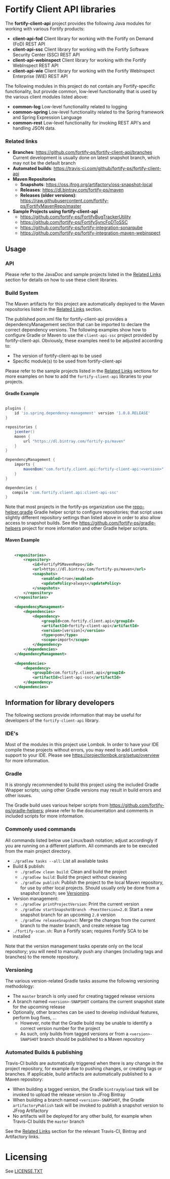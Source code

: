 # Fortify Client API libraries

The **fortify-client-api** project provides the following Java modules for working with various Fortify products:

* **client-api-fod** Client library for working with the Fortify on Demand (FoD) REST API
* **client-api-ssc** Client library for working with the Fortify Software Security Center (SSC) REST API
* **client-api-webinspect** Client library for working with the Fortify WebInspect REST API
* **client-api-wie** Client library for working with the Fortify WebInspect Enterprise (WIE) REST API

The following modules in this project do not contain any Fortify-specific functionality,
but provide common, low-level functionality that is used by the various client modules
listed above:

* **common-log** Low-level functionality related to logging
* **common-spring** Low-level functionality related to the Spring framework and Spring Expression Language
* **common-rest** Low-level functionality for invoking REST API's and handling JSON data.

### Related links

* **Branches**: https://github.com/fortify-ps/fortify-client-api/branches  
  Current development is usually done on latest snapshot branch, which may not be the default branch
* **Automated builds**: https://travis-ci.com/github/fortify-ps/fortify-client-api
* **Maven Repositories**
  * **Snapshots**: https://oss.jfrog.org/artifactory/oss-snapshot-local
  * **Releases**: https://dl.bintray.com/fortify-ps/maven
  * **Releases (older versions)**: https://raw.githubusercontent.com/fortify-ps/FortifyMavenRepo/master
* **Sample Projects using fortify-client-api**
  * https://github.com/fortify-ps/FortifyBugTrackerUtility
  * https://github.com/fortify-ps/FortifySyncFoDToSSC
  * https://github.com/fortify-ps/fortify-integration-sonarqube
  * https://github.com/fortify-ps/fortify-integration-maven-webinspect 


## Usage

### API
Please refer to the JavaDoc and sample projects listed in the [Related Links](#related-links) section
for details on how to use these client libraries.

### Build System
The Maven artifacts for this project are automatically deployed to
the Maven repositories listed in the [Related Links](#related-links) section.

The published pom.xml file for fortify-client-api provides a dependencyManagement 
section that can be imported to declare the correct dependency versions. The 
following examples show how to configure Gradle or Maven to use the `client-api-ssc` 
project provided by fortify-client-api. Obviously, these examples need to be adjusted 
according to:

* The version of fortify-client-api to be used
* Specific module(s) to be used from fortify-client-api 
 
Please refer to the sample projects listed in the [Related Links](#related-links) sections
for more examples on how to add the `fortify-client-api` libraries to your projects.

#### Gradle Example

```gradle

plugins {
    id 'io.spring.dependency-management' version '1.0.8.RELEASE'
}

repositories {
    jcenter()
    maven {
        url "https://dl.bintray.com/fortify-ps/maven"
    }
}

dependencyManagement {
	imports {
		mavenBom("com.fortify.client.api:fortify-client-api:<version>")
	}
}

dependencies {
   compile 'com.fortify.client.api:client-api-ssc'
}
```

Note that most projects in the fortify-ps organization use the
[repo-helper.gradle](https://github.com/fortify-ps/gradle-helpers/blob/1.0/repo-helper.gradle)
Gradle helper script to configure repositories; that script uses
slightly different repository settings than listed above in order to also 
allow access to snapshot builds. See the https://github.com/fortify-ps/gradle-helpers 
project for more information and other Gradle helper scripts.


#### Maven Example

```xml

	<repositories>
		<repository>
			<id>FortifyPSMavenRepo</id>
			<url>https://dl.bintray.com/fortify-ps/maven</url>
			<snapshots>
				<enabled>true</enabled>
				<updatePolicy>always</updatePolicy>
			</snapshots>
		</repository>
	</repositories>
	
	<dependencyManagement>
		<dependencies>
			<dependency>
				<groupId>com.fortify.client.api</groupId>
				<artifactId>fortify-client-api</artifactId>
				<version>[version]</version>
				<type>pom</type>
				<scope>import</scope>
			</dependency>
		</dependencies>
	</dependencyManagement>
	
	<dependencies>
		<dependency>
			<groupId>com.fortify.client.api</groupId>
			<artifactId>client-api-ssc</artifactId>
		</dependency>
	</dependencies>
```


## Information for library developers

The following sections provide information that may be useful for developers of the 
`fortify-client-api` library.

### IDE's

Most of the modules in this project use Lombok. In order to have your IDE compile these
projects without errors, you may need to add Lombok support to your IDE. Please see
https://projectlombok.org/setup/overview for more information.

### Gradle

It is strongly recommended to build this project using the included Gradle Wrapper
scripts; using other Gradle versions may result in build errors and other issues.

The Gradle build uses various helper scripts from https://github.com/fortify-ps/gradle-helpers;
please refer to the documentation and comments in included scripts for more information. 

### Commonly used commands

All commands listed below use Linux/bash notation; adjust accordingly if you
are running on a different platform. All commands are to be executed from
the main project directory.

* `./gradlew tasks --all`: List all available tasks
* Build & publish:
  * `./gradlew clean build`: Clean and build the project
  * `./gradlew build`: Build the project without cleaning
  * `./gradlew publish`: Publish the project to the local Maven repository, for use by other local projects. Should usually only be done from a snapshot branch; see [Versioning](#versioning).
* Version management:
  * `./gradlew printProjectVersion`: Print the current version
  * `./gradlew startSnapshotBranch -PnextVersion=2.0`: Start a new snapshot branch for an upcoming `2.0` version
  * `./gradlew releaseSnapshot`: Merge the changes from the current branch to the master branch, and create release tag
* `./fortify-scan.sh`: Run a Fortify scan; requires Fortify SCA to be installed

Note that the version management tasks operate only on the local repository; you will need to manually
push any changes (including tags and branches) to the remote repository.

### Versioning

The various version-related Gradle tasks assume the following versioning methodology:

* The `master` branch is only used for creating tagged release versions
* A branch named `<version>-SNAPSHOT` contains the current snapshot state for the upcoming release
* Optionally, other branches can be used to develop individual features, perform bug fixes, ...
  * However, note that the Gradle build may be unable to identify a correct version number for the project
  * As such, only builds from tagged versions or from a `<version>-SNAPSHOT` branch should be published to a Maven repository

### Automated Builds & publishing

Travis-CI builds are automatically triggered when there is any change in the project repository,
for example due to pushing changes, or creating tags or branches. If applicable, build artifacts 
are automatically published to a Maven repository:

* When building a tagged version, the Gradle `bintrayUpload` task will be invoked to upload the release version to JFrog Bintray
* When building a branch named `<version>-SNAPSHOT`, the Gradle `artifactoryPublish` task will be invoked to publish a snapshot version to JFrog Artifactory
* No artifacts will be deployed for any other build, for example when Travis-CI builds the `master` branch

See the [Related Links](#related-links) section for the relevant Travis-CI, Bintray and Artifactory links.


# Licensing
See [LICENSE.TXT](LICENSE.TXT)

